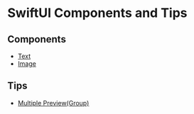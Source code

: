 # SwiftUI Components and Tips

## Components
- [Text](documents/Text.md)
- [Image](documents/Image.md)

## Tips
- [Multiple Preview(Group)](documents/Group.md)

